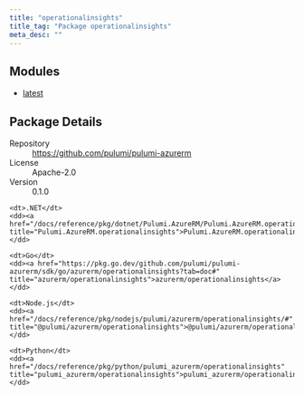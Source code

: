 ```yaml
---
title: "operationalinsights"
title_tag: "Package operationalinsights"
meta_desc: ""
---
```


<!-- WARNING: this file was generated by Pulumi Docs Generator. -->
<!-- Do not edit by hand unless you're certain you know what you are doing! -->



<h2 id="modules">Modules</h2>
<ul class="api">
    <li><a href="latest/" title="latest"><span class="symbol module"></span>latest</a></li>
</ul>

<h2 id="package-details">Package Details</h2>
<dl class="package-details">
	<dt>Repository</dt>
	<dd><a href="https://github.com/pulumi/pulumi-azurerm">https://github.com/pulumi/pulumi-azurerm</a></dd>
	<dt>License</dt>
	<dd>Apache-2.0</dd>
	<dt>Version</dt>
	<dd>0.1.0</dd>
</dl>



<dl class="tabular">

    <dt>.NET</dt>
    <dd><a href="/docs/reference/pkg/dotnet/Pulumi.AzureRM/Pulumi.AzureRM.operationalinsights.html" title="Pulumi.AzureRM.operationalinsights">Pulumi.AzureRM.operationalinsights</a></dd>

    <dt>Go</dt>
    <dd><a href="https://pkg.go.dev/github.com/pulumi/pulumi-azurerm/sdk/go/azurerm/operationalinsights?tab=doc#" title="azurerm/operationalinsights">azurerm/operationalinsights</a></dd>

    <dt>Node.js</dt>
    <dd><a href="/docs/reference/pkg/nodejs/pulumi/azurerm/operationalinsights/#" title="@pulumi/azurerm/operationalinsights">@pulumi/azurerm/operationalinsights</a></dd>

    <dt>Python</dt>
    <dd><a href="/docs/reference/pkg/python/pulumi_azurerm/operationalinsights" title="pulumi_azurerm/operationalinsights">pulumi_azurerm/operationalinsights</a></dd>

</dl>

